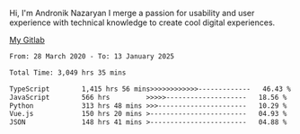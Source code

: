 Hi, I'm Andronik Nazaryan
I merge a passion for usability and user experience with technical knowledge to create cool digital experiences.

[My Gitlab](https://gitlab.com/anridev24)

<!--START_SECTION:waka-->

```txt
From: 28 March 2020 - To: 13 January 2025

Total Time: 3,049 hrs 35 mins

TypeScript        1,415 hrs 56 mins>>>>>>>>>>>>-------------   46.43 %
JavaScript        566 hrs         >>>>>--------------------   18.56 %
Python            313 hrs 48 mins >>>----------------------   10.29 %
Vue.js            150 hrs 20 mins >------------------------   04.93 %
JSON              148 hrs 41 mins >------------------------   04.88 %
```

<!--END_SECTION:waka-->
